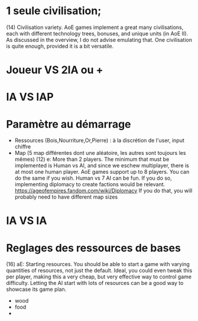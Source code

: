 # 1 seule civilisation;
  (14) Civilisation variety.
  AoE games implement a great many civilisations, each with different technology trees,
  bonuses, and unique units (in AoE II).
  As discussed in the overview, I do not advise emulating that. One civilisation is quite
  enough, provided it is a bit versatile.
  
# Joueur VS 2IA ou +

# IA VS IAP

# Paramètre au démarrage
- Ressources (Bois,Nourriture,Or,Pierre) : à la discrétion de l'user, input chiffre
- Map (5 map différentes dont une aléatoire, les autres sont toujours les mêmes)
  (12) e: More than 2 players.
  The minimum that must be implemented is Human vs AI, and since we eschew
  multiplayer, there is at most one human player. AoE games support up to 8 players.
  You can do the same if you wish. Human vs 7 AI can be fun.
  If you do so, implementing diplomacy to create factions would be relevant.
  https://ageofempires.fandom.com/wiki/Diplomacy
  If you do that, you will probably need to have different map sizes
  
# IA VS IA

# Reglages des ressources de bases

  (16) aE: Starting resources.
  You should be able to start a game with varying quantities of resources, not just the
  default. Ideal, you could even tweak this per player, making this a very cheap, but
  very effective way to control game difficulty.
  Letting the AI start with lots of resources can be a good way to showcase its game plan.
  
 - wood
 - food
 - 
